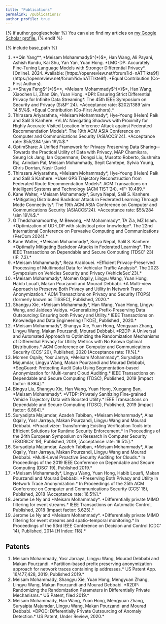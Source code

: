 ```yaml
---
title: "Publications"
permalink: /publications/
author_profile: true
---
```


{% if author.googlescholar %}
  You can also find my articles on <u><a href="{{author.googlescholar}}">my Google Scholar profile</a>.</u>
{% endif %}

{% include base_path %}
<ol>

<li> **Qin Yang**, *Meisam Mohammady$^{*}$*, Han Wang, Ali Payani, Ashish Kundu, Kai Shu, Yan Yan, Yuan Hong. *LMO-DP: Accurately Fine-Tuning Language Models with Stronger Differential Privacy*. [Online]. 2024. Available: [https://openreview.net/forum?id=nATTIkte9f](https://openreview.net/forum?id=nATTIkte9f).  *Equal Contribution (Co-First Authors). </li>



<li> **Shuya Feng$^{*}$**, *Meisam Mohammady$^{*}$*, Han Wang, Xiaochen Li, Zhan Qin, Yuan Hong. *DPI: Ensuring Strict Differential Privacy for Infinite Data Streaming*. The 45th IEEE Symposium on Security and Privacy (S\&P' 24). *Acceptance rate: $202/1389 \sim 14.5\%$. *Equal Contribution (Co-First Authors).* </li>


<li> Thirasara Ariyarathna, *Meisam Mohammady*, Hye-Young (Helen) Paik and Salil S Kanhere. *VLIA: Navigating Shadows with Proximity for Highly Accurate Visited Location Inference Attack against Federated Recommendation Models*. The 19th ACM ASIA Conference on Computer and Communications Security (ASIACCS'24). *Acceptance rate: $55/284 \sim 19\%$.* </li>

<li> OptimShare: A Unified Framework for Privacy Preserving Data Sharing--Towards the Practical Utility of Data with Privacy</strong>, MAP Chamikara, Seung Ick Jang, Ian Oppermann, Dongxi Liu, Musotto Roberto, Sushmita Ruj, Arindam Pal, Meisam Mohammady, Seyit Camtepe, Sylvia Young, Chris Dorrian, Nasir David </li>


<li> Thirasara Ariyarathna, *Meisam Mohammady*, Hye-Young (Helen) Paik and Salil S Kanhere. *User GPS Trajectory Reconstruction from Federated Route Recommendation Models*. ACM Transactions on Intelligent Systems and Technology (ACM TIST'24). *IF: 10.489.* </li>

<li> Kane Walter, *Meisam Mohammady*, Surya Nepal, Salil S. Kanhere. *Mitigating Distributed Backdoor Attack in Federated Learning Through Mode Connectivity*. The 19th ACM ASIA Conference on Computer and Communications Security (ASIACCS'24). *Acceptance rate: $55/284 \sim 19\%$.* </li>

<li> G Thedchanamoorthy, M Bewong, *M Mohammady*, TA Zia, MZ Islam. *Optimization of UD-LDP with statistical prior knowledge*. The 22nd International Conference on Pervasive Computing and Communications (PerCom 2024).* </li>

<li> Kane Walter, *Meisam Mohammady*, Surya Nepal, Salil S. Kanhere. *Optimally Mitigating Backdoor Attacks in Federated Learning*. The IEEE Transactions on Dependable and Secure Computing (TDSC' 23) (IF: 7.3).* </li>

<li> *Meisam Mohammady*, Reza Arablouei. *Efficient Privacy-Preserved Processing of Multimodal Data for Vehicular Traffic Analysis*. The 2023 Symposium on Vehicles Security and Privacy (VehicleSec'23).* </li>

<li> *Meisam Mohammady*, Momen Oqaily, Lingyu Wang, Yuan Hong, Habib Louafi, Makan Pourzandi and Mourad Debbabi. *A Multi-view Approach to Preserve Both Privacy and Utility in Network Trace Anonymization.* ACM Transactions on Privacy and Security (TOPS) (formerly known as TISSEC), Published, 2020.* </li>

<li> Shangyu Xie, *Meisam Mohammady*, Han Wang, Yuan Hong, Lingyu Wang, and Jaideep Vaidya. *Generalizing Prefix-Preserving Data Outsourcing: Ensuring both Privacy and Utility.* IEEE Transactions on Knowledge and Data Engineering (TKDE), Published , 2020.* </li>

<li> *Meisam Mohammady*, Shangyu Xie, Yuan Hong, Mengyuan Zhang, Lingyu Wang, Makan Pourzandi, Mourad Debbabi. *R2DP: A Universal and Automated Approach to Optimizing the Randomization Mechanisms of Differential Privacy for Utility Metrics with No Known Optimal Distributions.* ACM Conference on Computer and Communications Security (CCS’ 20), Published, 2020 [Acceptance rate: 11\%].* </li>

<li> Momen Oqaily, Yosr Jarrya, *Meisam Mohammady*, Suryadipta Majumdar, Lingyu Wang,  Makan Pourzandi and Mourad Debbabi, *SegGuard: Protecting Audit Data Using Segmentation-based Anonymization for Multi-tenant Cloud Auditing.* IEEE Transactions on Dependable and Secure Computing (TDSC), Published, 2019 [impact factor: 6.864].* </li>

<li> Bingyu Liu, Shangyu Xie, Han Wang, Yuan Hong, Xuegang Ban, *Meisam Mohammady*. *VTDP: Privately Sanitizing Fine-grained Vehicle Trajectory Data with Boosted Utility.* IEEE Transactions on Dependable and Secure Computing (TDSC), Published, 2019 [impact factor: 6.864].* </li>

<li> Suryadipta Majumdar, Azadeh Tabiban, *Meisam Mohammady*, Alaa Oqaily, Yosr Jarraya, Makan Pourzandi, Lingyu Wang and Mourad Debbabi. *Proactivizer: Transforming Existing Verification Tools into Efficient Solutions for Runtime Security Enforcement.* In Proceedings of the 24th European Symposium on Research in Computer Security (ESORICS’ 19), Published, 2019, [Acceptance rate: 19.5%].* </li>

<li> Suryadipta Majumdar, Azadeh Tabiban, *Meisam Mohammady*, Alaa Oqaily, Yosr Jarraya, Makan Pourzandi, Lingyu Wang and Mourad Debbabi. *Multi-Level Proactive Security Auditing for Clouds.* In Proceedings of the 2019 IEEE Conference on Dependable and Secure Computing (DSC’ 19), Published 2019.* </li>

<li> *Meisam Mohammady*, Lingyu Wang,  Yuan Hong, Habib Louafi, Makan Pourzandi and Mourad Debbabi. *Preserving Both Privacy and Utility in Network Trace Anonymization.* In Proceedings of the 25th ACM Conference on Computer and Communications Security (CCS’ 18), Published, 2018 [Acceptance rate: 16.5%].* </li>

<li> Jerome Le Ny and *Meisam Mohammady*. *Differentially private MIMO filtering for event streams.* IEEE Transactions on Automatic Control, Published, 2018 [impact factor: 5.625].* </li>

<li> Jerome Le Ny and *Meisam Mohammady*. *Differentially private MIMO filtering for event streams and spatio-temporal monitoring.* In Proceedings of the 53rd IEEE Conference on Decision and Control (CDC’ 14), Published, 2014 	[H Index: 118].* </li>
</ol>

<h2>Patents</h2>
<ol>
<li> Meisam Mohammady, Yosr Jarraya, Lingyu Wang, Mourad Debbabi and Makan Pourzandi. *Partition-based prefix preserving anonymization approach for network traces containing ip addresses.* US Patent App. 16/477,428, 2019, Published 2019.* </li>

<li> Meisam Mohammady, Shangyu Xie, Yuan Hong, Mengyuan Zhang, Lingyu Wang, Makan Pourzandi and Mourad Debbabi. *R2DP: Randomizing the Randomization Parameters in Differentially Private Mechanisms.* US Patent, filed 2019.* </li>

<li> Meisam Mohammady, Han Wang, Yuan Hong, Mengyuan Zhang, Suryaipta Majumdar, Lingyu Wang, Makan Pourzandi and Mourad Debbabi. *DPOD: Differentially Private Outsourcing of Anomaly Detection.* US Patent, Under Review, 2020.* </li>
</ol>
